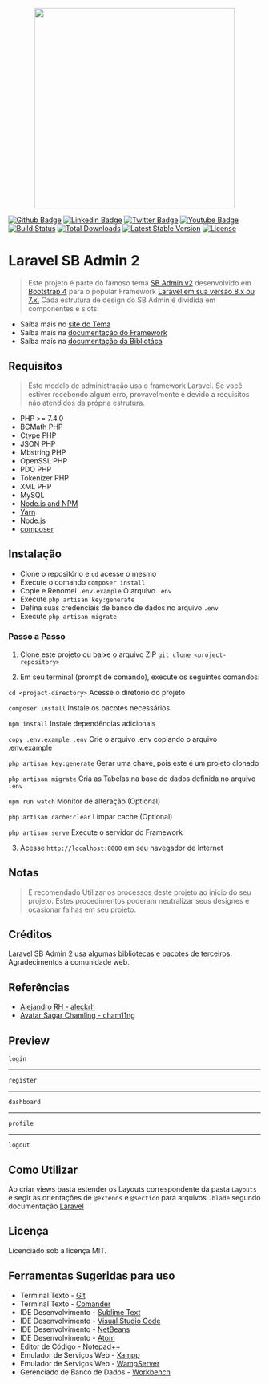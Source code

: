 <p align="center"><a href="https://laravel.com" target="_blank"><img src="https://raw.githubusercontent.com/laravel/art/master/logo-lockup/5%20SVG/2%20CMYK/1%20Full%20Color/laravel-logolockup-cmyk-red.svg" width="400"></a></p>

<p align="center">

[![Github Badge](https://img.shields.io/badge/-Github-000?style=flat-square&logo=Github&logoColor=white&link=https://github.com/fagnerpsantos)](#)
[![Linkedin Badge](https://img.shields.io/badge/-LinkedIn-blue?style=flat-square&logo=Linkedin&logoColor=white&link=https://www.linkedin.com/in/fagnerpsantos/)](#)
[![Twitter Badge](https://img.shields.io/badge/-Twitter-1ca0f1?style=flat-square&labelColor=1ca0f1&logo=twitter&logoColor=white&link=https://twitter.com/fagnerpsantos)](#)
[![Youtube Badge](https://img.shields.io/badge/-YouTube-ff0000?style=flat-square&labelColor=ff0000&logo=youtube&logoColor=white&link=https://www.youtube.com/user/TreinaWeb)](#)
<a href="#"><img src="https://travis-ci.org/laravel/framework.svg" alt="Build Status"></a>
<a href="#"><img src="https://poser.pugx.org/laravel/framework/d/total.svg" alt="Total Downloads"></a>
<a href="#"><img src="https://poser.pugx.org/laravel/framework/v/stable.svg" alt="Latest Stable Version"></a>
<a href="#"><img src="https://poser.pugx.org/laravel/framework/license.svg" alt="License"></a>

</p>

# Laravel SB Admin 2

> Este projeto é parte do famoso tema [SB Admin v2](https://startbootstrap.com/themes/sb-admin-2/) desenvolvido em [Bootstrap 4](https://getbootstrap.com/docs/4.5/getting-started/introduction/) para o popular Framework [Laravel em sua versão 8.x ou 7.x.](https://laravel.com/docs/) Cada estrutura de design do SB Admin é dividida em componentes e slots.

- Saiba mais no [site do Tema](https://startbootstrap.com/themes/sb-admin-2/)
- Saiba mais na [documentação do Framework](https://laravel.com/docs/)
- Saiba mais na [documentação da Bibliotáca](https://getbootstrap.com/docs/4.5/getting-started/introduction/)

## Requisitos

> Este modelo de administração usa o framework Laravel. Se você estiver recebendo algum erro, provavelmente é devido a requisitos não atendidos da própria estrutura.

- PHP >= 7.4.0
- BCMath PHP
- Ctype PHP
- JSON PHP
- Mbstring PHP
- OpenSSL PHP
- PDO PHP
- Tokenizer PHP
- XML PHP
- MySQL
- [Node.js and NPM](https://docs.npmjs.com/getting-started/installing-node)
- [Yarn](https://yarnpkg.com/en/docs/install)
- [Node.js](https://nodejs.org/en/download/)
- [composer](https://getcomposer.org/download/)

## Instalação

- Clone o repositório e `cd` acesse o mesmo
- Execute o comando `composer install`
- Copie e Renomei `.env.example` O arquivo `.env`
- Execute `php artisan key:generate`
- Defina suas credenciais de banco de dados no arquivo `.env`
- Execute `php artisan migrate`

### Passo a Passo

1. Clone este projeto ou baixe o arquivo ZIP
`git clone <project-repository>` 

2. Em seu terminal (prompt de comando), execute os seguintes comandos:

`cd <project-directory>` Acesse  o diretório do projeto

`composer install` Instale os pacotes necessários

`npm install` Instale dependências adicionais

`copy .env.example .env` Crie o arquivo .env copiando o arquivo .env.example

`php artisan key:generate` Gerar uma chave, pois este é um projeto clonado

`php artisan migrate` Cria as Tabelas na base de dados definida no arquivo `.env`

`npm run watch` Monitor de alteração (Optional)

`php artisan cache:clear` Limpar cache (Optional)

`php artisan serve` Execute o servidor do Framework

3. Acesse `http://localhost:8000` em seu navegador de Internet

## Notas

> È recomendado Utilizar os processos deste projeto ao inicio do seu projeto. 
> Estes procedimentos poderam neutralizar seus designes e ocasionar falhas em seu projeto.

## Créditos

Laravel SB Admin 2 usa algumas bibliotecas e pacotes de terceiros. Agradecimentos à comunidade web.

## Referências

- [Alejandro RH - aleckrh](https://github.com/aleckrh/laravel-sb-admin-2)
- [Avatar Sagar Chamling - cham11ng](https://github.com/cham11ng/sbadmin-laravel)

## Preview

`login`

<!---
<img src="https://imgur.com/YjGp6Sbl.png">
-->

***

`register`

<!---
<img src="https://imgur.com/Wj09cu4l.png">
-->

***

`dashboard`

<!---
<img src="https://imgur.com/CrmOfT5l.png">
-->

***

`profile`

<!---
<img src="https://imgur.com/5t4eS1rl.png">
-->

***

`logout`

<!---
<img src="https://imgur.com/d9JclOYl.png">
-->

## Como Utilizar

Ao criar views basta estender os Layouts correspondente da pasta `Layouts` e segir as orientações de `@extends` e `@section` para arquivos `.blade` segundo documentação [Laravel](https://laravel.com/docs/)

## Licença

Licenciado sob a licença MIT.

## Ferramentas Sugeridas para uso

- Terminal Texto - [Git](https://gitforwindows.org/)
- Terminal Texto - [Comander](https://cmder.net/)
- IDE Desenvolvimento - [Sublime Text](https://www.sublimetext.com/)
- IDE Desenvolvimento - [Visual Studio Code](https://code.visualstudio.com/)
- IDE Desenvolvimento - [NetBeans](https://netbeans.org/)
- IDE Desenvolvimento - [Atom](https://atom.io/)
- Editor de Código - [Notepad++](https://notepad-plus-plus.org/)
- Emulador de Serviços Web - [Xampp](https://www.apachefriends.org/pt_br/index.html)
- Emulador de Serviços Web - [WampServer](https://www.wampserver.com/en/)
- Gerenciado de Banco de Dados - [Workbench](https://www.mysql.com/products/workbench/)
